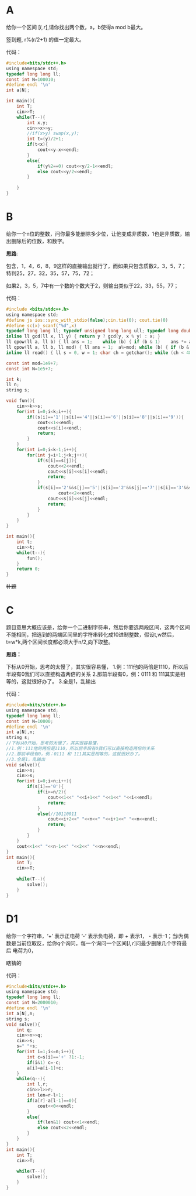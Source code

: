 # A

给你一个区间  $[l,r]$,请你找出两个数，a，b使得a mod  b最大。



签到题, r%(r/2+1) 的值一定最大。



代码：

```c
#include<bits/stdc++.h>
using namespace std;
typedef long long ll;
const int N=100010;
#define endl '\n'
int a[N];

int main(){
	int T;
	cin>>T;
	while(T--){
		int x,y;
		cin>>x>>y;
		//if(x>y) swap(x,y);
		int t=(y)/2+1;
		if(t<x){
			cout<<y-x<<endl;
		}
		else{
			if(y%2==0) cout<<y/2-1<<endl;
			else cout<<y/2<<endl;
		}
		
	}
}
```



# B

给你一个n位的整数，问你最多能删除多少位，让他变成非质数，1也是非质数，输出删除后的位数，和数字。



**思路**:

包含，1，4，6，8，9这样的直接输出就行了，而如果只包含质数2，3，5，7；特判25，27，32，35，57，75，72；

如果2，3，5，7中有一个数的个数大于2，则输出类似于22，33，55，77；



代码：

```c
#include <bits/stdc++.h>
using namespace std;
#define js ios::sync_with_stdio(false);cin.tie(0); cout.tie(0)
#define sc(x) scanf("%d",x)
typedef long long ll; typedef unsigned long long ull; typedef long double ld;
inline ll gcd(ll x, ll y) { return y ? gcd(y, x % y) : x; }
ll qpow(ll a, ll b) { ll ans = 1;    while (b) { if (b & 1)    ans *= a;        b >>= 1;        a *= a; }    return ans; }    
ll qpow(ll a, ll b, ll mod) { ll ans = 1;  a%=mod; while (b) { if (b & 1)(ans *= a) %= mod; b >>= 1; (a *= a) %= mod; }return ans % mod; }
inline ll read() { ll s = 0, w = 1; char ch = getchar(); while (ch < 48 || ch > 57) { if (ch == '-') w = -1; ch = getchar(); }    while (ch >= 48 && ch <= 57) s = (s << 1) + (s << 3) + (ch ^ 48), ch = getchar();    return s * w; }

const int mod=1e9+7;
const int N=1e5+7;

int k;
ll n;
string s;

void fun(){
	cin>>k>>s;
	for(int i=0;i<k;i++){
		if((s[i]=='1'||s[i]=='4'||s[i]=='6'||s[i]=='8'||s[i]=='9')){
			cout<<1<<endl;
			cout<<s[i]<<endl;
			return;
		}
	}
	for(int i=0;i<k-1;i++){
		for(int j=i+1;j<k;j++){
			if(s[i]==s[j]){
				cout<<2<<endl;
				cout<<s[i]<<s[i]<<endl;
				return;
			}
			if(s[i]=='2'&&s[j]=='5'||s[i]=='2'&&s[j]=='7'||s[i]=='3'&&s[j]=='2'||s[i]=='3'&&s[j]=='5'||s[i]=='5'&&s[j]=='2'||s[i]=='5'&&s[j]=='7'||s[i]=='7'&&s[j]=='2'||s[i]=='7'&&s[j]=='5'){
					cout<<2<<endl;
				cout<<s[i]<<s[j]<<endl;
				return;
			}
		}
	}
}

int main(){
	int t;
	cin>>t;
	while(t--){
		fun();
	}   
	return 0; 
}

```

~~补题~~

# C

题目意思大概应该是，给你一个二进制字符串，然后你要选两段区间，这两个区间不能相同，把选到的两端区间里的字符串转化成10进制整数，假设t,w然后，t=w*k,两个区间长度都必须大于n/2,向下取整。



**思路：**

下标从0开始，思考的太慢了，其实很容易懂，
1.例：111他的两倍是1110，所以后半段有0我们可以直接构造两倍的关系
2.那前半段有0，例：0111 和 111其实是相等的，这就很好办了。
3.全是1，乱输出



代码：

```c
#include<bits/stdc++.h>
using namespace std;
typedef long long ll;
const int N=10000;
#define endl '\n'
int a[N],n;
string s;
//下标从0开始，思考的太慢了，其实很容易懂，
//1.例：111他的两倍是1110，所以后半段有0我们可以直接构造两倍的关系
//2.那前半段有0，例：0111 和 111其实是相等的，这就很好办了。
//3.全是1，乱输出
void solve(){
	cin>>n;
	cin>>s;
	for(int i=0;i<n;i++){
		if(s[i]=='0'){
			if(i>=n/2){
				cout<<1<<" "<<i+1<<" "<<1<<" "<<i<<endl;
				return;
			}
			else{//10110011
				cout<<i+2<<" "<<n<<" "<<i+1<<" "<<n<<endl;
				return;
			}
		}
	}
	cout<<1<<" "<<n-1<<" "<<2<<" "<<n<<endl;
}
int main(){
	int T;
	cin>>T;
	
	while(T--){
		solve();
	}
}
```



# D1

给你一个字符串，‘+’ 表示正电荷 ‘-’ 表示负电荷，即 + 表示1， - 表示-1；当i为偶数是当前位取反，给你q个询问，每一个询问一个区间$[l,r]$问最少删除几个字符最后 电荷为0，



瞎猜的

代码：

```c
#include<bits/stdc++.h>
using namespace std;
typedef long long ll;
const int N=2000010;
#define endl '\n'
int a[N],n;
string s;
void solve(){
	int q;
	cin>>n>>q;
	cin>>s;
	s=" "+s;
	for(int i=1;i<=n;i++){
		int c=s[i]=='+' ?1:-1;
		if(i&1) c=-c;
		a[i]=a[i-1]+c;
	}
	while(q--){
		int l,r;
		cin>>l>>r;
		int len=r-l+1;
		if(a[r]-a[l-1]==0){
			cout<<0<<endl;
		}
		else{
			if(len&1) cout<<1<<endl;
			else cout<<2<<endl;
		}
	}
}
int main(){
	int T;
	cin>>T;
	
	while(T--){
		solve();
	}
}
```





